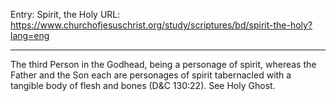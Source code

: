 Entry: Spirit, the Holy
URL: https://www.churchofjesuschrist.org/study/scriptures/bd/spirit-the-holy?lang=eng

---

The third Person in the Godhead, being a personage of spirit, whereas the Father and the Son each are personages of spirit tabernacled with a tangible body of flesh and bones (D&C 130:22). See Holy Ghost.
